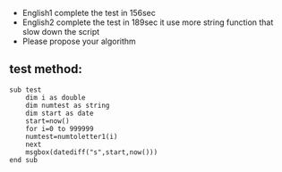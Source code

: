 - English1 complete the test in 156sec
- English2 complete the test in 189sec it use more string function that slow down the script
- Please propose your algorithm

## test method:
 
```
sub test
	dim i as double
	dim numtest as string
	dim start as date
	start=now()
	for i=0 to 999999
	numtest=numtoletter1(i)
	next
	msgbox(datediff("s",start,now()))
end sub
```
